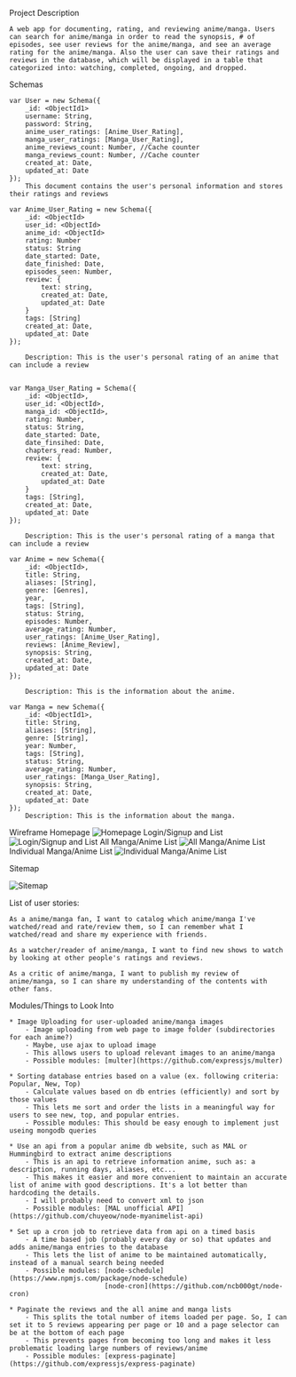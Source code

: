 Project Description
	
	A web app for documenting, rating, and reviewing anime/manga. Users can search for anime/manga in order to read the synopsis, # of episodes, see user reviews for the anime/manga, and see an average rating for the anime/manga. Also the user can save their ratings and reviews in the database, which will be displayed in a table that categorized into: watching, completed, ongoing, and dropped.

Schemas

	var User = new Schema({
		_id: <ObjectId1>
		username: String,
		password: String,
		anime_user_ratings: [Anime_User_Rating],
		manga_user_ratings: [Manga_User_Rating],
		anime_reviews_count: Number, //Cache counter
		manga_reviews_count: Number, //Cache counter
		created_at: Date,
		updated_at: Date
	});
		This document contains the user's personal information and stores their ratings and reviews

	var Anime_User_Rating = new Schema({
		_id: <ObjectId>
		user_id: <ObjectId>
		anime_id: <ObjectId>
		rating: Number
		status: String
		date_started: Date,
		date_finished: Date,
		episodes_seen: Number,
		review: {
			text: string,
			created_at: Date,
			updated_at: Date
		}
		tags: [String]
		created_at: Date,
		updated_at: Date
	});

		Description: This is the user's personal rating of an anime that can include a review

		
	var Manga_User_Rating = Schema({
		_id: <ObjectId>,
		user_id: <ObjectId>,
		manga_id: <ObjectId>,
		rating: Number,
		status: String,
		date_started: Date,
		date_finsihed: Date,
		chapters_read: Number,
		review: {
			text: string,
			created_at: Date,
			updated_at: Date
		}
		tags: [String],
		created_at: Date,
		updated_at: Date
	});

		Description: This is the user's personal rating of a manga that can include a review

	var Anime = new Schema({
		_id: <ObjectId>,
		title: String,
		aliases: [String],
		genre: [Genres],
		year,
		tags: [String],
		status: String,
		episodes: Number,
		average_rating: Number,
		user_ratings: [Anime_User_Rating],
		reviews: [Anime_Review],
		synopsis: String,
		created_at: Date,
		updated_at: Date
	});

		Description: This is the information about the anime.

	var Manga = new Schema({
		_id: <ObjectId1>,
		title: String,
		aliases: [String],
		genre: [String],
		year: Number,
		tags: [String],
		status: String,
		average_rating: Number,
		user_ratings: [Manga_User_Rating],
		synopsis: String,
		created_at: Date,
		updated_at: Date
	});
		Description: This is the information about the manga.

Wireframe
	Homepage
	![Homepage](/documentation/homepage.jpg)
	Login/Signup and List
	![Login/Signup and List](/documentation/login_signup_list.jpg)
	All Manga/Anime List
	![All Manga/Anime List](/documentation/all_manga_anime.jpg)
	Individual Manga/Anime List
	![Individual Manga/Anime List](/documentation/page_for_individual_anime_manga.jpg)


Sitemap

![Sitemap](/documentation/AIT_FinalProjectSitemap.png)


List of user stories:

	As a anime/manga fan, I want to catalog which anime/manga I've watched/read and rate/review them, so I can remember what I watched/read and share my experience with friends.

	As a watcher/reader of anime/manga, I want to find new shows to watch by looking at other people's ratings and reviews.

	As a critic of anime/manga, I want to publish my review of anime/manga, so I can share my understanding of the contents with other fans.

Modules/Things to Look Into

	* Image Uploading for user-uploaded anime/manga images
		- Image uploading from web page to image folder (subdirectories for each anime?)
		- Maybe, use ajax to upload image
		- This allows users to upload relevant images to an anime/manga
		- Possible modules: [multer](https://github.com/expressjs/multer)

	* Sorting database entries based on a value (ex. following criteria: Popular, New, Top)
		- Calculate values based on db entries (efficiently) and sort by those values
		- This lets me sort and order the lists in a meaningful way for users to see new, top, and popular entries.
		- Possible modules: This should be easy enough to implement just useing mongodb queries

	* Use an api from a popular anime db website, such as MAL or Hummingbird to extract anime descriptions
		- This is an api to retrieve information anime, such as: a description, running days, aliases, etc...
		- This makes it easier and more convenient to maintain an accurate list of anime with good descriptions. It's a lot better than hardcoding the details.
		- I will probably need to convert xml to json
		- Possible modules: [MAL unofficial API](https://github.com/chuyeow/node-myanimelist-api)

	* Set up a cron job to retrieve data from api on a timed basis
		- A time based job (probably every day or so) that updates and adds anime/manga entries to the database
		- This lets the list of anime to be maintained automatically, instead of a manual search being needed
		- Possible modules: [node-schedule](https://www.npmjs.com/package/node-schedule)
							[node-cron](https://github.com/ncb000gt/node-cron)

	* Paginate the reviews and the all anime and manga lists
		- This splits the total number of items loaded per page. So, I can set it to 5 reviews appearing per page or 10 and a page selector can be at the bottom of each page
		- This prevents pages from becoming too long and makes it less problematic loading large numbers of reviews/anime
		- Possible modules: [express-paginate](https://github.com/expressjs/express-paginate)


	

